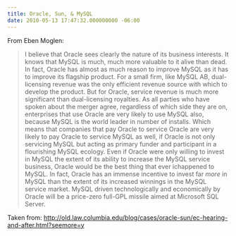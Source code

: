 ```yaml
---
title: Oracle, Sun, & MySQL
date: 2010-05-13 17:47:32.000000000 -06:00
---
```

From Eben Moglen:
<blockquote>I believe that Oracle sees clearly the nature of its business interests.  It knows that MySQL is much, much more valuable to it alive than dead.  In fact, Oracle has almost as much reason to improve MySQL as it has to  improve its flagship product. For a small firm, like MySQL AB,  dual-licensing revenue was the only efficient revenue source with which  to develop the product. But for Oracle, service revenue is much more  significant than dual-licensing royalties. As all parties who have  spoken about the merger agree, regardless of which side they are on,  enterprises that use Oracle are very likely to use MySQL also, because  MySQL is the world leader in number of installs. Which means that  companies that pay Oracle to service Oracle are very likely to pay  Oracle to service MySQL as well, if Oracle is not only servicing MySQL  but acting as primary funder and participant in a flourishing MySQL  ecology. Even if Oracle were only willing to invest in MySQL the extent  of its ability to increase the MySQL service business, Oracle would be  the best thing that ever ichappened to MySQL. In fact, Oracle has an  immense incentive to invest far <em>more</em> in MySQL than the extent  of its increased winnings in the MySQL service market. MySQL driven  technologically and economically by Oracle will be a price-zero full-GPL  missile aimed at Microsoft SQL Server.</blockquote>
Taken from:
<a href="http://old.law.columbia.edu/blog/cases/oracle-sun/ec-hearing-and-after.html?seemore=y">http://old.law.columbia.edu/blog/cases/oracle-sun/ec-hearing-and-after.html?seemore=y</a>
